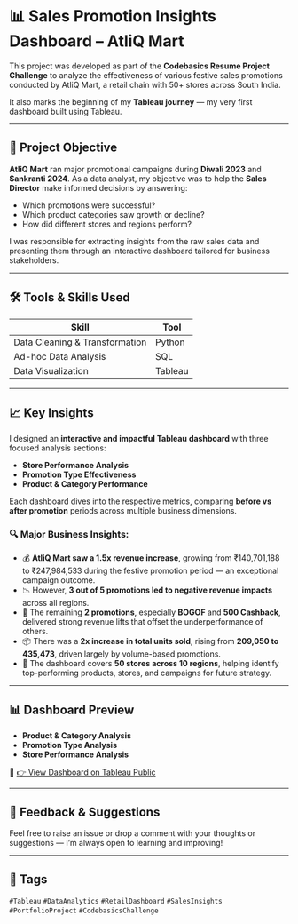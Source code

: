 # 📊 Sales Promotion Insights Dashboard – AtliQ Mart

This project was developed as part of the **Codebasics Resume Project Challenge** to analyze the effectiveness of various festive sales promotions conducted by AtliQ Mart, a retail chain with 50+ stores across South India.

It also marks the beginning of my **Tableau journey** — my very first dashboard built using Tableau.

---

## 🎯 Project Objective

**AtliQ Mart** ran major promotional campaigns during **Diwali 2023** and **Sankranti 2024**. As a data analyst, my objective was to help the **Sales Director** make informed decisions by answering:

- Which promotions were successful?
- Which product categories saw growth or decline?
- How did different stores and regions perform?

I was responsible for extracting insights from the raw sales data and presenting them through an interactive dashboard tailored for business stakeholders.

---

## 🛠️ Tools & Skills Used

| Skill | Tool |
|-------|------|
| Data Cleaning & Transformation | Python |
| Ad-hoc Data Analysis | SQL |
| Data Visualization | Tableau |

---

## 📈 Key Insights

I designed an **interactive and impactful Tableau dashboard** with three focused analysis sections:
- **Store Performance Analysis**
- **Promotion Type Effectiveness**
- **Product & Category Performance**

Each dashboard dives into the respective metrics, comparing **before vs after promotion** periods across multiple business dimensions.

### 🔍 Major Business Insights:

- 💰 **AtliQ Mart saw a 1.5x revenue increase**, growing from ₹140,701,188 to ₹247,984,533 during the festive promotion period — an exceptional campaign outcome.
- 📉 However, **3 out of 5 promotions led to negative revenue impacts** across all regions.
- 🚀 The remaining **2 promotions**, especially **BOGOF** and **500 Cashback**, delivered strong revenue lifts that offset the underperformance of others.
- 📦 There was a **2x increase in total units sold**, rising from **209,050 to 435,473**, driven largely by volume-based promotions.
- 🏬 The dashboard covers **50 stores across 10 regions**, helping identify top-performing products, stores, and campaigns for future strategy.

---

## 📊 Dashboard Preview

- **Product & Category Analysis**
- **Promotion Type Analysis**
- **Store Performance Analysis**

🔗 [👉 View Dashboard on Tableau Public](https://public.tableau.com/views/SalesPromotionInsightsProject/StorePerformanceAnalysis)

---

## 💬 Feedback & Suggestions

Feel free to raise an issue or drop a comment with your thoughts or suggestions — I’m always open to learning and improving!

---

## 📌 Tags

`#Tableau` `#DataAnalytics` `#RetailDashboard` `#SalesInsights` `#PortfolioProject` `#CodebasicsChallenge`
